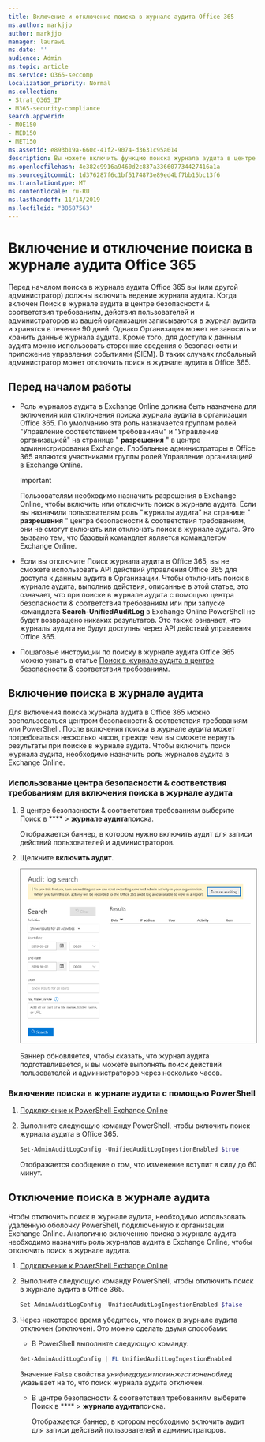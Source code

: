 ```yaml
---
title: Включение и отключение поиска в журнале аудита Office 365
ms.author: markjjo
author: markjjo
manager: laurawi
ms.date: ''
audience: Admin
ms.topic: article
ms.service: O365-seccomp
localization_priority: Normal
ms.collection:
- Strat_O365_IP
- M365-security-compliance
search.appverid:
- MOE150
- MED150
- MET150
ms.assetid: e893b19a-660c-41f2-9074-d3631c95a014
description: Вы можете включить функцию поиска журнала аудита в центре безопасности & соответствия требованиям. Если вы передумали, вы можете включить его в любое время. Если поиск в журнале аудита отключен, администраторы не могут выполнять поиск действий пользователей и администраторов в журнале аудита Office 365 в Организации.
ms.openlocfilehash: 4e382c9916a9460d2c837a336607734427416a1a
ms.sourcegitcommit: 1d376287f6c1bf5174873e89ed4bf7bb15bc13f6
ms.translationtype: MT
ms.contentlocale: ru-RU
ms.lasthandoff: 11/14/2019
ms.locfileid: "38687563"
---
```

# <a name="turn-office-365-audit-log-search-on-or-off"></a>Включение и отключение поиска в журнале аудита Office 365

Перед началом поиска в журнале аудита Office 365 вы (или другой администратор) должны включить ведение журнала аудита. Когда включен Поиск в журнале аудита в центре безопасности & соответствия требованиям, действия пользователей и администраторов из вашей организации записываются в журнал аудита и хранятся в течение 90 дней. Однако Организация может не заносить и хранить данные журнала аудита. Кроме того, для доступа к данным аудита можно использовать сторонние сведения о безопасности и приложение управления событиями (SIEM). В таких случаях глобальный администратор может отключить поиск в журнале аудита в Office 365.
  
## <a name="before-you-begin"></a>Перед началом работы

- Роль журналов аудита в Exchange Online должна быть назначена для включения или отключения поиска журнала аудита в организации Office 365. По умолчанию эта роль назначается группам ролей "Управление соответствием требованиям" и "Управление организацией" на странице " **разрешения** " в центре администрирования Exchange. Глобальные администраторы в Office 365 являются участниками группы ролей Управление организацией в Exchange Online. 
    
    > [!IMPORTANT]
    > Пользователям необходимо назначить разрешения в Exchange Online, чтобы включить или отключить поиск в журнале аудита. Если вы назначили пользователям роль "журналы аудита" на странице " **разрешения** " центра безопасности & соответствия требованиям, они не смогут включать или отключать поиск в журнале аудита. Это вызвано тем, что базовый командлет является командлетом Exchange Online. 
  
- Если вы отключите Поиск журнала аудита в Office 365, вы не сможете использовать API действий управления Office 365 для доступа к данным аудита в Организации. Чтобы отключить поиск в журнале аудита, выполнив действия, описанные в этой статье, это означает, что при поиске в журнале аудита с помощью центра безопасности & соответствия требованиям или при запуске командлета **Search-UnifiedAuditLog** в Exchange Online PowerShell не будет возвращено никаких результатов. Это также означает, что журналы аудита не будут доступны через API действий управления Office 365.  
    
- Пошаговые инструкции по поиску в журнале аудита Office 365 можно узнать в статье [Поиск в журнале аудита в центре безопасности & соответствия требованиям](search-the-audit-log-in-security-and-compliance.md).
    
## <a name="turn-on-audit-log-search"></a>Включение поиска в журнале аудита

Для включения поиска журнала аудита в Office 365 можно воспользоваться центром безопасности & соответствия требованиям или PowerShell. После включения поиска в журнале аудита может потребоваться несколько часов, прежде чем вы сможете вернуть результаты при поиске в журнале аудита. Чтобы включить поиск журнала аудита, необходимо назначить роль журналов аудита в Exchange Online.
  
### <a name="use-the-security--compliance-center-to-turn-on-audit-log-search"></a>Использование центра безопасности & соответствия требованиям для включения поиска в журнале аудита

1. В центре безопасности & соответствия требованиям выберите Поиск в **** \> **журнале аудита**поиска.
    
   Отображается баннер, в котором нужно включить аудит для записи действий пользователей и администраторов.

2. Щелкните **включить аудит**.
    
    ![Щелкните Включить аудит](media/39a9d35f-88d0-4bbe-a962-0be2f838e2bf.png)
  
    Баннер обновляется, чтобы сказать, что журнал аудита подготавливается, и вы можете выполнять поиск действий пользователей и администраторов через несколько часов.
    
### <a name="use-powershell-to-turn-on-audit-log-search"></a>Включение поиска в журнале аудита с помощью PowerShell

1. [Подключение к PowerShell Exchange Online](https://go.microsoft.com/fwlink/p/?LinkID=396554)
    
2. Выполните следующую команду PowerShell, чтобы включить поиск журнала аудита в Office 365.
    
    ```powershell
    Set-AdminAuditLogConfig -UnifiedAuditLogIngestionEnabled $true
    ```

    Отображается сообщение о том, что изменение вступит в силу до 60 минут.
  
## <a name="turn-off-audit-log-search"></a>Отключение поиска в журнале аудита

Чтобы отключить поиск в журнале аудита, необходимо использовать удаленную оболочку PowerShell, подключенную к организации Exchange Online. Аналогично включению поиска в журнале аудита необходимо назначить роль журналов аудита в Exchange Online, чтобы отключить поиск в журнале аудита.
  
1. [Подключение к PowerShell Exchange Online](https://go.microsoft.com/fwlink/p/?LinkID=396554)
    
2. Выполните следующую команду PowerShell, чтобы отключить поиск в журнале аудита в Office 365.
    
    ```powershell
    Set-AdminAuditLogConfig -UnifiedAuditLogIngestionEnabled $false
    ```

3. Через некоторое время убедитесь, что поиск в журнале аудита отключен (отключен). Это можно сделать двумя способами:
    
    - В PowerShell выполните следующую команду:

    ```powershell
    Get-AdminAuditLogConfig | FL UnifiedAuditLogIngestionEnabled
    ```

      Значение `False` свойства _унифиедаудитлогинжестионенаблед_ указывает на то, что поиск журнала аудита отключен. 
    
    - В центре безопасности & соответствия требованиям выберите Поиск в **** \> **журнале аудита**поиска.
    
      Отображается баннер, в котором необходимо включить аудит для записи действий пользователей и администраторов.

